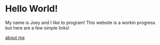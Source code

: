 # Hello World!

My name is Joey and I like to program! This website is a workin progress but here are a few simple links!

[about me](./html/aboutme.html)
